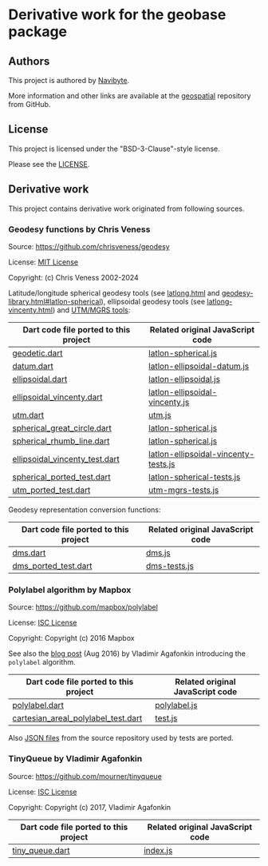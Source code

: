 # Derivative work for the geobase package

## Authors

This project is authored by [Navibyte](https://navibyte.com).

More information and other links are available at the
[geospatial](https://github.com/navibyte/geospatial) repository from GitHub. 

## License

This project is licensed under the "BSD-3-Clause"-style license.

Please see the 
[LICENSE](https://github.com/navibyte/geospatial/blob/main/LICENSE).

## Derivative work

This project contains derivative work originated from following sources.

### Geodesy functions by Chris Veness

Source: https://github.com/chrisveness/geodesy

License: [MIT License](https://github.com/chrisveness/geodesy/blob/master/LICENSE)

Copyright: (c) Chris Veness 2002-2024

Latitude/longitude spherical geodesy tools (see [latlong.html](https://www.movable-type.co.uk/scripts/latlong.html) and [geodesy-library.html#latlon-spherical](https://www.movable-type.co.uk/scripts/geodesy-library.html#latlon-spherical)), ellipsoidal geodesy tools (see [latlong-vincenty.html](https://www.movable-type.co.uk/scripts/latlong-vincenty.html)) and [UTM/MGRS tools](www.movable-type.co.uk/scripts/latlong-utm-mgrs.html):

Dart code file ported to this project | Related original JavaScript code
------------------------------------- | --------------------------------
[geodetic.dart](lib/src/geodesy/base/geodetic.dart) | [latlon-spherical.js](https://github.com/chrisveness/geodesy/blob/master/latlon-spherical.js)
[datum.dart](lib/src/geodesy/ellipsoidal/datum.dart) | [latlon-ellipsoidal-datum.js](https://github.com/chrisveness/geodesy/blob/master/latlon-ellipsoidal-datum.js)
[ellipsoidal.dart](lib/src/geodesy/ellipsoidal/ellipsoidal.dart) | [latlon-ellipsoidal.js](https://github.com/chrisveness/geodesy/blob/master/latlon-ellipsoidal.js)
[ellipsoidal_vincenty.dart](lib/src/geodesy/ellipsoidal/ellipsoidal_vincenty.dart) | [latlon-ellipsoidal-vincenty.js](https://github.com/chrisveness/geodesy/blob/master/latlon-ellipsoidal-vincenty.js)
[utm.dart](lib/src/geodesy/ellipsoidal/utm.dart) | [utm.js](https://github.com/chrisveness/geodesy/blob/master/utm.js)
[spherical_great_circle.dart](lib/src/geodesy/spherical/spherical_great_circle.dart) | [latlon-spherical.js](https://github.com/chrisveness/geodesy/blob/master/latlon-spherical.js)
[spherical_rhumb_line.dart](lib/src/geodesy/spherical/spherical_rhumb_line.dart) | [latlon-spherical.js](https://github.com/chrisveness/geodesy/blob/master/latlon-spherical.js)
[ellipsoidal_vincenty_test.dart](test/geodesy/ellipsoidal_vincenty_test.dart) | [latlon-ellipsoidal-vincenty-tests.js](https://github.com/chrisveness/geodesy/blob/master/test/latlon-ellipsoidal-vincenty-tests.js)
[spherical_ported_test.dart](test/geodesy/spherical_ported_test.dart) | [latlon-spherical-tests.js](https://github.com/chrisveness/geodesy/blob/master/test/latlon-spherical-tests.js)
[utm_ported_test.dart](test/geodesy/utm_ported_test.dart) | [utm-mgrs-tests.js](https://github.com/chrisveness/geodesy/blob/master/test/utm-mgrs-tests.js)

Geodesy representation conversion functions:

Dart code file ported to this project | Related original JavaScript code
------------------------------------- | --------------------------------
[dms.dart](lib/src/common/presentation/dms.dart) | [dms.js](https://github.com/chrisveness/geodesy/blob/master/dms.js)
[dms_ported_test.dart](test/coordinates/dms_ported_test.dart) | [dms-tests.js](https://github.com/chrisveness/geodesy/blob/master/test/dms-tests.js)

### Polylabel algorithm by Mapbox

Source: https://github.com/mapbox/polylabel

License: [ISC License](https://github.com/mapbox/polylabel/blob/master/LICENSE)

Copyright: Copyright (c) 2016 Mapbox

See also the
[blog post](https://blog.mapbox.com/a-new-algorithm-for-finding-a-visual-center-of-a-polygon-7c77e6492fbc)
(Aug 2016) by Vladimir Agafonkin introducing the `polylabel` algorithm.
 
Dart code file ported to this project | Related original JavaScript code
------------------------------------- | --------------------------------
[polylabel.dart](lib/src/geometric/cartesian/areal/polylabel.dart) | [polylabel.js](https://github.com/mapbox/polylabel/blob/master/polylabel.js)
[cartesian_areal_polylabel_test.dart](test/geometric/cartesian_areal_polylabel_test.dart) | [test.js](https://github.com/mapbox/polylabel/blob/master/test/test.js)

Also [JSON files](https://github.com/mapbox/polylabel/tree/master/test/fixtures)
from the source repository used by tests are ported.

### TinyQueue by Vladimir Agafonkin

Source: https://github.com/mourner/tinyqueue

License: [ISC License](https://github.com/mourner/tinyqueue/blob/main/LICENSE)

Copyright: Copyright (c) 2017, Vladimir Agafonkin

Dart code file ported to this project | Related original JavaScript code
------------------------------------- | --------------------------------
[tiny_queue.dart](lib/src/utils/tiny_queue.dart) | [index.js](https://github.com/mourner/tinyqueue/blob/main/index.js)
